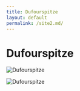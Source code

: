 ```yaml
---
title: Dufourspitze
layout: default
permalink: /site2.md/
---
```

Dufourspitze
==============================================================================


![Dufourspitze](https://goryaktywnie.pl/wp-content/uploads/2022/09/dufourspitze-historia-1024x683.jpg)

![Dufourspitze](https://szwendamsie.pl/userdata/public/upload/1-na-przedwierzcholku-dufourspitze-ok-4500m.jpg?2316)